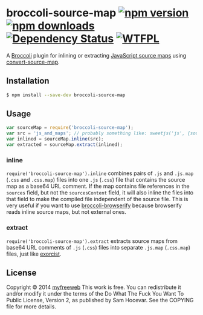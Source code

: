 # broccoli-source-map [![npm version](https://img.shields.io/npm/v/broccoli-source-map.svg?style=flat)](https://www.npmjs.org/package/broccoli-source-map) [![npm downloads](https://img.shields.io/npm/dm/broccoli-source-map.svg?style=flat)](https://www.npmjs.org/package/broccoli-source-map) [![Dependency Status](https://img.shields.io/gemnasium/myfreeweb/broccoli-source-map.svg?style=flat)](https://gemnasium.com/myfreeweb/broccoli-source-map) [![WTFPL](https://img.shields.io/badge/license-WTFPL-brightgreen.svg?style=flat)](https://www.tldrlegal.com/l/wtfpl)

A [Broccoli] plugin for inlining or extracting [JavaScript source maps] using [convert-source-map].

[Broccoli]: https://github.com/joliss/broccoli
[JavaScript source maps]: http://www.html5rocks.com/en/tutorials/developertools/sourcemaps/
[convert-source-map]: https://www.npmjs.org/package/convert-source-map

## Installation

```bash
$ npm install --save-dev broccoli-source-map
```

## Usage

```js
var sourceMap = require('broccoli-source-map');
var src = 'js_and_maps'; // probably something like: sweetjs('js', {sourceMap: true, readableNames: true});
var inlined = sourceMap.inline(src);
var extracted = sourceMap.extract(inlined);
```

### inline

`require('broccoli-source-map').inline` combines pairs of `.js` and `.js.map` (`.css` and `.css.map`) files into one `.js` (`.css`) file that contains the source map as a base64 URL comment.
If the map contains file references in the `sources` field, but not the `sourcesContent` field, it will also inline the files into that field to make the compiled file independent of the source file.
This is very useful if you want to use [broccoli-browserify] because browserify reads inline source maps, but not external ones.

[broccoli-browserify]: https://github.com/gingerhendrix/broccoli-browserify

### extract

`require('broccoli-source-map').extract` extracts source maps from base64 URL comments of `.js` (`.css`) files into separate `.js.map` (`.css.map`) files, just like [exorcist].

[exorcist]: https://github.com/thlorenz/exorcist

## License

Copyright © 2014 [myfreeweb](https://github.com/myfreeweb)
This work is free. You can redistribute it and/or modify it under the
terms of the Do What The Fuck You Want To Public License, Version 2,
as published by Sam Hocevar. See the COPYING file for more details.
